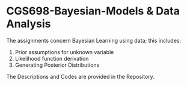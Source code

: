 # CGS698-Bayesian-Models & Data Analysis

The assignments concern Bayesian Learning using data; this includes:
1. Prior assumptions for unknown variable
2. Likelihood function derivation
3. Generating Posterior Distributions

The Descriptions and Codes are provided in the Repository.
